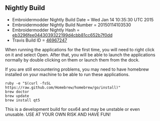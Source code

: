 
Nightly Build
------------------------------

* Embroidermodder Nightly Build Date = Wed Jan 14 10:35:30 UTC 2015
* Embroidermodder Nightly Build Number = 20150114103530
* Embroidermodder Nightly Hash = [eb3296fee0443039322199d4cbb81cc652b7f0dd](https://github.com/Embroidermodder/Embroidermodder/commit/eb3296fee0443039322199d4cbb81cc652b7f0dd)
* Travis Build ID = [46967247](https://travis-ci.org/Embroidermodder/Embroidermodder/builds/46967247)

When running the applications for the first time, you will need to right click on it and select Open.
After that, you will be able to launch the applications normally by double clicking on them or launch them from the dock.

If you are still encountering problems, you may need to have homebrew installed on your machine to be able to run these applications.
```
ruby -e "$(curl -fsSL https://raw.github.com/Homebrew/homebrew/go/install)"
brew doctor
brew update
brew install qt5
```

This is a development build for osx64 and may be unstable or even unusable.
USE AT YOUR OWN RISK AND HAVE FUN!

